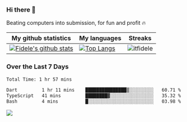 ### Hi there 👋
<p>Beating computers into submission, for fun and profit 🔥</p>

|My github statistics|My languages|Streaks|
|-|-|-|
|[![Fidele's github stats](https://github-readme-stats.vercel.app/api?username=itfidele&count_private=true&show_icons=true&theme=dark&hide_title=true)](https://github.com/itfidele)|[![Top Langs](https://github-readme-stats.vercel.app/api/top-langs/?username=itfidele&show_icons=true&langs_count=8&theme=dark&layout=compact&hide_title=true)](https://github.com/itfidele)|![itfidele](https://github-readme-streak-stats.herokuapp.com/?user=itfidele&theme=dark)

### Over the Last 7 Days
<!--START_SECTION:waka-->

```txt
Total Time: 1 hr 57 mins

Dart         1 hr 11 mins    ███████████████▒░░░░░░░░░   60.71 %
TypeScript   41 mins         ████████▓░░░░░░░░░░░░░░░░   35.32 %
Bash         4 mins          █░░░░░░░░░░░░░░░░░░░░░░░░   03.98 %
```

<!--END_SECTION:waka-->



![](https://komarev.com/ghpvc/?username=itfidele)
